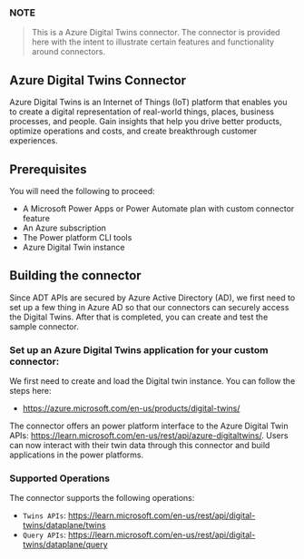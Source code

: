 
### NOTE
> This is a Azure Digital Twins connector. The connector is provided here with the intent to illustrate certain features and functionality around connectors.

## Azure Digital Twins Connector
Azure Digital Twins is an Internet of Things (IoT) platform that enables you to create a digital representation of real-world things, places, business processes, and people. Gain insights that help you drive better products, optimize operations and costs, and create breakthrough customer experiences.



## Prerequisites
You will need the following to proceed:
* A Microsoft Power Apps or Power Automate plan with custom connector feature
* An Azure subscription
* The Power platform CLI tools
* Azure Digital Twin instance

## Building the connector 
Since ADT APIs are secured by Azure Active Directory (AD), we first need to set up a few thing in Azure AD so that our connectors can securely access the Digital Twins.  After that is completed, you can create and test the sample connector.

### Set up an Azure Digital Twins application for your custom connector:
We first need to create and load the Digital twin instance. You can follow the steps here:
* https://azure.microsoft.com/en-us/products/digital-twins/ 
 
The connector offers an power platform interface to the Azure Digital Twin APIs: https://learn.microsoft.com/en-us/rest/api/azure-digitaltwins/. Users can now interact with their twin data through this connector and build applications in the power platforms. 

### Supported Operations

The connector supports the following operations:

* `Twins APIs`: https://learn.microsoft.com/en-us/rest/api/digital-twins/dataplane/twins 
* `Query APIs`: https://learn.microsoft.com/en-us/rest/api/digital-twins/dataplane/query 





